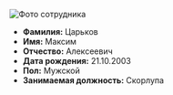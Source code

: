 ![Фото сотрудника](https://sun1-23.userapi.com/impf/KRUSgC1i2JdeKqOt2cD2Z9KgdpTwYTX7eR2CnQ/rnuu1zjHK2w.jpg?size=1440x1920&quality=96&sign=ada372b17072ec8f522ca7aa6c41a9b5&type=album)
- **Фамилия:** Царьков
- **Имя:** Максим
- **Отчество:** Алексеевич
- **Дата рождения:** 21.10.2003
- **Пол:** Мужской
- **Занимаемая должность:** Скорлупа 
